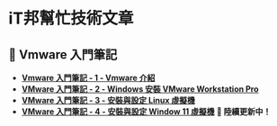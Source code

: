 # iT邦幫忙技術文章
## 🔹 Vmware 入門筆記
- **[Vmware 入門筆記 - 1 - Vmware 介紹](https://ithelp.ithome.com.tw/articles/10369759)**
- **[VMware 入門筆記 - 2 - Windows 安裝 VMware Workstation Pro](https://ithelp.ithome.com.tw/articles/10369812)**
- **[VMware 入門筆記 - 3 - 安裝與設定 Linux 虛擬機](https://ithelp.ithome.com.tw/articles/10369848)**
- **[VMware 入門筆記 - 4 - 安裝與設定 Window 11 虛擬機](https://ithelp.ithome.com.tw/articles/10369866)**
**🚀 陸續更新中！** 
